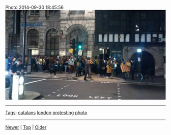 <!--
title: Photo 2014-09-30 18
date: 2020-06-28T14:55:35.557Z
tags: catalans, london, protesting, photo
-->








Photo 2014-09-30 18:45:56
![](98822233947-0.jpg)

<!--BOTTOM-POST-NAVIGATION-->
---

[Tags](tags.md): [catalans](tag-catalans.md) [london](tag-london.md) [protesting](tag-protesting.md) [photo](tag-photo.md)

---

[Newer](98817635237.md) | [Top](index.md) | [Older](99234602337.md)
